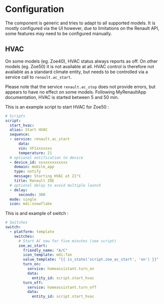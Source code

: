 # Configuration

The component is generic and tries to adapt to all supported models. It is mostly configured via the UI however, due to limitations on the Renault API, some features may need to be configured manually.

## HVAC
On some models (eg. Zoe40), HVAC status always reports as off. On other models (eg. Zoe50) it is not available at all. HVAC control is therefore not available as a standard climate entity, but needs to be controlled via a service call to `renault.ac_start`.

Please note that the service `renault.ac_stop` does not provide errors, but appears to have no effect on some models.
Following MyRenaultApp documentation, HVAC is started between 5 and 50 min.

This is an example script to start HVAC for Zoe50 :
```yaml
# Scripts
script:
  start_hvac:
  alias: Start HVAC
  sequence:
  - service: renault.ac_start
      data:
      vin: VF1xxxxxxx
      temperature: 21
  # optional notification to device
  - device_id: xxxxxxxxxxxxx
    domain: mobile_app
    type: notify
    message: Starting HVAC at 21°C
    title: Renault ZOE
  # optional delay to avoid multiple launch 
  - delay:
      seconds: 300
  mode: single
  icon: mdi:snowflake
```

This is and example of switch :
```yaml
# Switches
switch:
  - platform: template
    switches:
      # Start AC now for five minutes (see script)
      zoe_ac_start:
        friendly_name: "A/C"
        icon_template: mdi:fan
        value_template: "{{ is_state('script.zoe_ac_start', 'on') }}"
        turn_on:
          service: homeassistant.turn_on
          data:
            entity_id: script.start_hvac
        turn_off:
          service: homeassistant.turn_off
          data:
            entity_id: script.start_hvac
```
